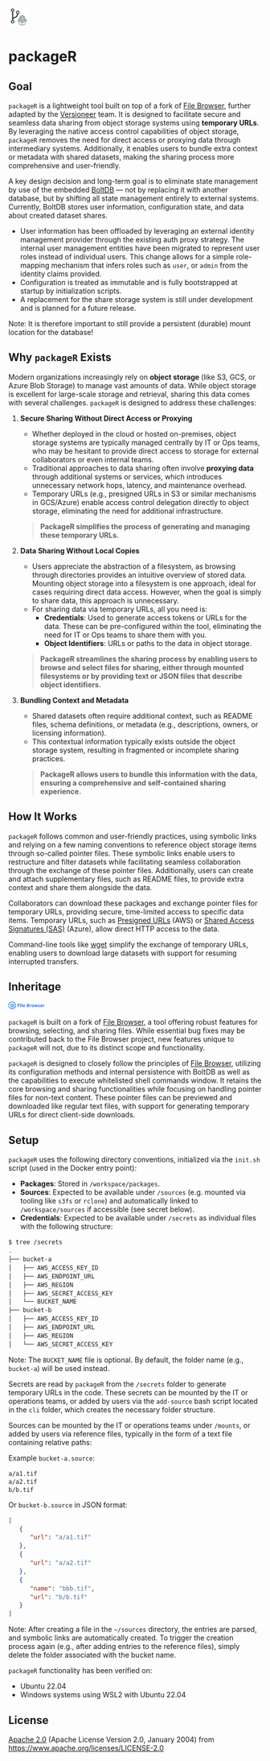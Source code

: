 <img src="https://raw.githubusercontent.com/versioneer-tech/package-r-design/main/logo.png" height="40"/>

# packageR 

## Goal

`packageR` is a lightweight tool built on top of a fork of [File Browser](https://github.com/filebrowser/filebrowser/), further adapted by the [Versioneer](https://versioneer.at) team. It is designed to facilitate secure and seamless data sharing from object storage systems using **temporary URLs**. By leveraging the native access control capabilities of object storage, `packageR` removes the need for direct access or proxying data through intermediary systems. Additionally, it enables users to bundle extra context or metadata with shared datasets, making the sharing process more comprehensive and user-friendly.

A key design decision and long-term goal is to eliminate state management by use of the embedded [BoltDB](https://github.com/boltdb/bolt) — not by replacing it with another database, but by shifting all state management entirely to external systems. Currently, BoltDB stores user information, configuration state, and data about created dataset shares.
- User information has been offloaded by leveraging an external identity management provider through the existing auth proxy strategy. The internal user management entities have been migrated to represent user roles instead of individual users. This change allows for a simple role-mapping mechanism that infers roles such as `user`, or `admin` from the identity claims provided.
- Configuration is treated as immutable and is fully bootstrapped at startup by initialization scripts.
- A replacement for the share storage system is still under development and is planned for a future release.

Note: It is therefore important to still provide a persistent (durable) mount location for the database!

## Why `packageR` Exists

Modern organizations increasingly rely on **object storage** (like S3, GCS, or Azure Blob Storage) to manage vast amounts of data. While object storage is excellent for large-scale storage and retrieval, sharing this data comes with several challenges. `packageR` is designed to address these challenges:

1. **Secure Sharing Without Direct Access or Proxying**
   - Whether deployed in the cloud or hosted on-premises, object storage systems are typically managed centrally by IT or Ops teams, who may be hesitant to provide direct access to storage for external collaborators or even internal teams.
   - Traditional approaches to data sharing often involve **proxying data** through additional systems or services, which introduces unnecessary network hops, latency, and maintenance overhead.
   - Temporary URLs (e.g., presigned URLs in S3 or similar mechanisms in GCS/Azure) enable access control delegation directly to object storage, eliminating the need for additional infrastructure.
   > **PackageR simplifies the process of generating and managing these temporary URLs.**

2. **Data Sharing Without Local Copies**
   - Users appreciate the abstraction of a filesystem, as browsing through directories provides an intuitive overview of stored data. Mounting object storage into a filesystem is one approach, ideal for cases requiring direct data access. However, when the goal is simply to share data, this approach is unnecessary.  
   - For sharing data via temporary URLs, all you need is:  
     - **Credentials**: Used to generate access tokens or URLs for the data. These can be pre-configured within the tool, eliminating the need for IT or Ops teams to share them with you.
     - **Object Identifiers**: URLs or paths to the data in object storage.  
   > **PackageR streamlines the sharing process by enabling users to browse and select files for sharing, either through mounted filesystems or by providing text or JSON files that describe object identifiers.**

3. **Bundling Context and Metadata**
   - Shared datasets often require additional context, such as README files, schema definitions, or metadata (e.g., descriptions, owners, or licensing information).
   - This contextual information typically exists outside the object storage system, resulting in fragmented or incomplete sharing practices.
   > **PackageR allows users to bundle this information with the data, ensuring a comprehensive and self-contained sharing experience.**

## How It Works

`packageR` follows common and user-friendly practices, using symbolic links and relying on a few naming conventions to reference object storage items through so-called pointer files. These symbolic links enable users to restructure and filter datasets while facilitating seamless collaboration through the exchange of these pointer files. Additionally, users can create and attach supplementary files, such as README files, to provide extra context and share them alongside the data.

Collaborators can download these packages and exchange pointer files for temporary URLs, providing secure, time-limited access to specific data items. Temporary URLs, such as [Presigned URLs](https://docs.aws.amazon.com/AmazonS3/latest/userguide/using-presigned-url.html) (AWS) or [Shared Access Signatures (SAS)](https://learn.microsoft.com/en-us/azure/storage/common/storage-sas-overview) (Azure), allow direct HTTP access to the data.

Command-line tools like [wget](https://www.gnu.org/software/wget/) simplify the exchange of temporary URLs, enabling users to download large datasets with support for resuming interrupted transfers.

## Inheritage

<img src="https://raw.githubusercontent.com/filebrowser/logo/master/banner.png" height="15"/>

`packageR` is built on a fork of [File Browser](https://github.com/filebrowser/filebrowser/), a tool offering robust features for browsing, selecting, and sharing files. While essential bug fixes may be contributed back to the File Browser project, new features unique to `packageR` will not, due to its distinct scope and functionality.

`packageR` is designed to closely follow the principles of [File Browser](https://github.com/filebrowser/filebrowser/), utilizing its configuration methods and internal persistence with BoltDB as well as the capabilities to execute whitelisted shell commands window. It retains the core browsing and sharing functionalities while focusing on handling pointer files for non-text content. These pointer files can be previewed and downloaded like regular text files, with support for generating temporary URLs for direct client-side downloads.

## Setup

`packageR` uses the following directory conventions, initialized via the `init.sh` script (used in the Docker entry point):

- **Packages**: Stored in `/workspace/packages`.
- **Sources**: Expected to be available under `/sources` (e.g. mounted via tooling like `s3fs` or `rclone`) and automatically linked to `/workspace/sources` if accessible (see secret below).
- **Credentials**: Expected to be available under `/secrets` as individual files with the following structure:

```bash
$ tree /secrets
.
├── bucket-a
│   ├── AWS_ACCESS_KEY_ID
│   ├── AWS_ENDPOINT_URL
│   ├── AWS_REGION
│   ├── AWS_SECRET_ACCESS_KEY
│   └── BUCKET_NAME
├── bucket-b
│   ├── AWS_ACCESS_KEY_ID
│   ├── AWS_ENDPOINT_URL
│   ├── AWS_REGION
│   └── AWS_SECRET_ACCESS_KEY
```

Note: The `BUCKET_NAME` file is optional. By default, the folder name (e.g., `bucket-a`) will be used instead.

Secrets are read by `packageR` from the `/secrets` folder to generate temporary URLs in the code. These secrets can be mounted by the IT or operations teams, or added by users via the `add-source` bash script located in the `cli` folder, which creates the necessary folder structure. 

Sources can be mounted by the IT or operations teams under `/mounts`, or added by users via reference files, typically in the form of a text file containing relative paths:

Example `bucket-a.source`:
```
a/a1.tif
a/a2.tif
b/b.tif
```

Or `bucket-b.source` in JSON format:

```json
[
   {
      "url": "a/a1.tif"
   },
   {
      "url": "a/a2.tif"
   },
   {
      "name": "bbb.tif",
      "url": "b/b.tif"
   }
]
```

Note: After creating a file in the `~/sources` directory, the entries are parsed, and symbolic links are automatically created. To trigger the creation process again (e.g., after adding entries to the reference files), simply delete the folder associated with the bucket name.

`packageR` functionality has been verified on:
- Ubuntu 22.04
- Windows systems using WSL2 with Ubuntu 22.04

## License

[Apache 2.0](LICENSE) (Apache License Version 2.0, January 2004) from https://www.apache.org/licenses/LICENSE-2.0